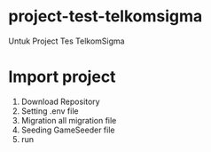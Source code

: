 # project-test-telkomsigma
Untuk Project Tes TelkomSigma

# Import project
1. Download Repository
2. Setting .env file
3. Migration all migration file
4. Seeding GameSeeder file
5. run
